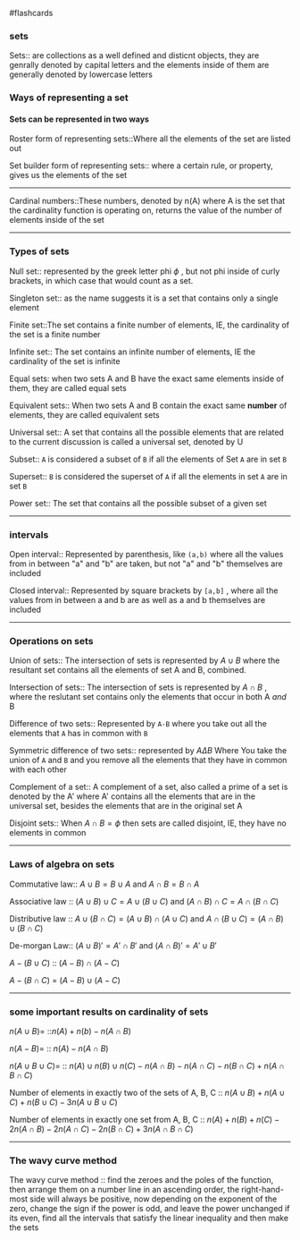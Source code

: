 #flashcards 

### sets

Sets:: are collections as a well defined and disticnt objects, they are genrally denoted by capital letters and the elements inside of them are generally denoted by lowercase letters
<!--SR:!2023-11-27,139,297-->
### Ways of representing a set
#### Sets can be represented in two ways
 Roster form of representing sets::Where all the elements of the set are listed out
<!--SR:!2023-12-01,143,297-->
Set builder form of representing sets:: where a certain rule, or property, gives us the elements of the set
<!--SR:!2023-08-08,50,257-->

---
 Cardinal numbers::These numbers, denoted by n(A) where A is the set that the cardinality function is operating on, returns the value of the number of elements inside of the set
<!--SR:!2023-08-19,61,290-->

---

### Types of sets
 Null set:: represented by the greek letter phi $\phi$ , but not phi inside of curly brackets, in which case that would count as a set.
<!--SR:!2023-08-13,55,297-->

Singleton set:: as the name suggests it is a set that contains only a single element
<!--SR:!2023-08-16,58,297-->

Finite set::The set contains a finite number of elements, IE, the cardinality of the set is a finite number
<!--SR:!2023-08-21,49,277-->

 Infinite set:: The set contains an infinite number of elements, IE the cardinality of the set is infinite
<!--SR:!2023-08-16,58,297-->

 Equal sets: when two sets A and B have the exact same elements inside of them, they are called equal sets

 Equivalent sets:: When two sets A and B contain the exact same **number** of elements, they are called equivalent sets
<!--SR:!2023-08-15,57,297-->

 Universal set:: A set that contains all the possible elements that are related to the current discussion is called a universal set, denoted by U
<!--SR:!2023-08-17,59,297-->

Subset:: `A` is considered a subset of `B` if all the elements of Set `A` are in set `B`
<!--SR:!2025-06-15,585,317-->

 Superset:: `B` is considered the superset of `A` if all the elements in set `A` are in set `B`
<!--SR:!2023-08-20,48,270-->

Power set:: The set that contains all the possible subset of a given set
<!--SR:!2023-08-15,57,297-->

---
### intervals
 Open interval:: Represented by parenthesis, like `(a,b)` where all the values from in between "a" and "b" are taken, but not "a" and "b" themselves are included
<!--SR:!2023-09-03,55,270-->

Closed interval:: Represented by square brackets by `[a,b]` , where all the values from in between a and b are as well as a and b themselves are included
<!--SR:!2023-08-19,47,277-->

---
### Operations on sets
Union of sets:: The intersection of sets is represented by $A \cup B$  where the resultant set contains all the elements of set A and B, combined. 
<!--SR:!2023-08-06,48,257-->

Intersection of sets:: The intersection of sets is represented by $A \cap B$ , where the reslutant set contains only the elements that occur in both A *and* B
<!--SR:!2023-11-28,140,297-->

 Difference of two sets:: Represented by `A-B` where you take out all the elements that `A` has in common with `B` 
<!--SR:!2023-12-04,146,297-->

 Symmetric difference of two sets:: represented by $A \Delta B$   Where You take the union of `A` and `B` and you remove all the elements that they have in common with each other 
<!--SR:!2023-08-21,63,290-->

 Complement of a set:: A complement of a set, also called a prime of a set is denoted by the A' where A' contains all the elements that are in the universal set, besides the elements that are in the original set A
<!--SR:!2023-11-29,141,290-->

 Disjoint sets:: When $A \cap B = \phi$  then sets are called disjoint, IE, they have no elements in common
<!--SR:!2023-08-22,50,270-->

---
### Laws of algebra on sets
 Commutative law:: $A \cup B = B \cup A$ and $A \cap B = B \cap A$
<!--SR:!2023-08-09,51,257-->

 Associative law :: $(A \cup B) \cup C = A \cup (B \cup C)$ and $(A \cap B) \cap C = A \cap (B \cap C)$
<!--SR:!2023-08-12,54,297-->

 Distributive law :: $A\cup(B\cap C) = (A\cup B) \cap (A \cup C)$ and $A\cap (B\cup C) = (A\cap B)\cup (B\cap C)$
<!--SR:!2023-07-24,35,210-->

 De-morgan Law:: $(A \cup B)' = A' \cap B'$ and $(A \cap B)' = A' \cup B'$
<!--SR:!2023-09-06,57,277-->

$A-(B\cup C)$ :: $(A-B) \cap (A-C)$
<!--SR:!2023-07-18,7,237-->

  $A-(B\cap C)$ = $(A-B) \cup (A-C)$

---
### some important results on cardinality of sets

$n(A\cup B)=$ ::$n(A) +n(b) - n(A\cap B)$
<!--SR:!2023-11-30,142,297-->
  $n(A-B)=$ :: $n(A) - n(A\cap B)$
<!--SR:!2023-11-12,124,257-->
$n(A \cup B \cup C )=$ :: $n(A) \cup n(B) \cup n(C) -n(A\cap B) - n(A\cap C) - n(B\cap C) + n(A \cap B \cap C)$
<!--SR:!2023-11-26,138,297-->
  Number of elements in exactly two of the sets of A, B, C :: $n(A\cup B) + n(A\cup C) + n(B \cup C) -3n(A\cup B\cup C)$
<!--SR:!2023-08-07,49,257-->
Number of elements in exactly one set from A, B, C :: $n(A) + n(B) + n(C) -2n(A\cap B) - 2n(A\cap C) - 2n(B\cap C) + 3n(A \cap B \cap C)$
<!--SR:!2023-12-10,134,257-->

---
### The wavy curve method
The wavy curve method :: find the zeroes and the poles of the function, then arrange them on a number line in an ascending order, the right-hand-most side will always be positive, now depending on the exponent of the zero, change the sign if the power is odd, and leave the power unchanged if its even, find all the intervals that satisfy the linear inequality and then make the sets
<!--SR:!2023-08-05,47,277-->
